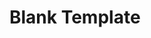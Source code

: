 <!DOCTYPE html>
<html lang="en">

<head>
    <meta charset="UTF-8">
    <meta http-equiv="X-UA-Compatible" content="IE=edge">
    <meta name="viewport" content="width=device-width, initial-scale=1.0">
    <title>Blank Template Page</title>
</head>

<body>
    <h1>Blank Template</h1>
</body>

</html>


